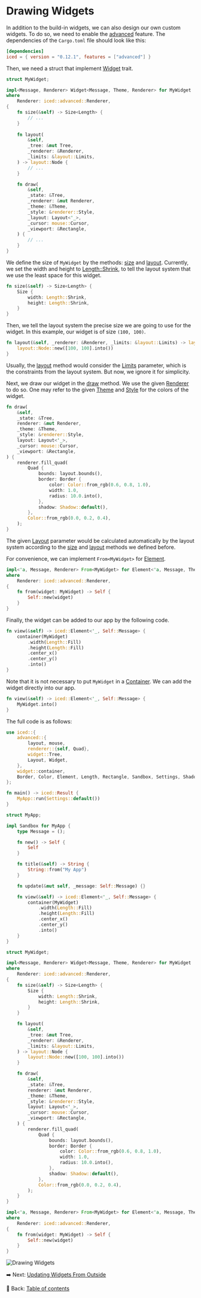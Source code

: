 # Drawing Widgets

In addition to the build-in widgets, we can also design our own custom widgets.
To do so, we need to enable the [advanced](https://docs.rs/crate/iced/0.12.1/features#advanced) feature.
The dependencies of the `Cargo.toml` file should look like this:

```toml
[dependencies]
iced = { version = "0.12.1", features = ["advanced"] }
```

Then, we need a struct that implement [Widget](https://docs.rs/iced/0.12.1/iced/advanced/widget/trait.Widget.html) trait.

```rust
struct MyWidget;

impl<Message, Renderer> Widget<Message, Theme, Renderer> for MyWidget
where
    Renderer: iced::advanced::Renderer,
{
	fn size(&self) -> Size<Length> {
		// ...
	}
	
    fn layout(
        &self,
        _tree: &mut Tree,
        _renderer: &Renderer,
        _limits: &layout::Limits,
    ) -> layout::Node {
		// ...
    }

    fn draw(
        &self,
        _state: &Tree,
        _renderer: &mut Renderer,
        _theme: &Theme,
        _style: &renderer::Style,
        _layout: Layout<'_>,
        _cursor: mouse::Cursor,
        _viewport: &Rectangle,
    ) {
        // ...
    }
}
```

We define the size of `MyWidget` by the methods: [size](https://docs.rs/iced/0.12.1/iced/advanced/trait.Widget.html#tymethod.size) and [layout](https://docs.rs/iced/0.12.1/iced/advanced/widget/trait.Widget.html#tymethod.layout).
Currently, we set the width and height to [Length::Shrink](https://docs.rs/iced/0.12.1/iced/enum.Length.html#variant.Shrink), to tell the layout system that we use the least space for this widget.

```rust
fn size(&self) -> Size<Length> {
	Size {
		width: Length::Shrink,
		height: Length::Shrink,
	}
}
```

Then, we tell the layout system the precise size we are going to use for the widget.
In this example, our widget is of size `(100, 100)`.

```rust
fn layout(&self, _renderer: &Renderer, _limits: &layout::Limits) -> layout::Node {
    layout::Node::new([100, 100].into())
}
```

Usually, the [layout](https://docs.rs/iced/0.12.1/iced/advanced/widget/trait.Widget.html#tymethod.layout) method would consider the [Limits](https://docs.rs/iced/0.12.1/iced/advanced/layout/struct.Limits.html) parameter, which is the constraints from the layout system.
But now, we ignore it for simplicity.

Next, we draw our widget in the [draw](https://docs.rs/iced/0.12.1/iced/advanced/widget/trait.Widget.html#tymethod.draw) method.
We use the given [Renderer](https://docs.rs/iced/0.12.1/iced/advanced/trait.Renderer.html) to do so.
One may refer to the given [Theme](https://docs.rs/iced/0.12.1/iced/enum.Theme.html) and [Style](https://docs.rs/iced/0.12.1/iced/advanced/renderer/struct.Style.html) for the colors of the widget.

```rust
fn draw(
    &self,
    _state: &Tree,
    renderer: &mut Renderer,
    _theme: &Theme,
    _style: &renderer::Style,
    layout: Layout<'_>,
    _cursor: mouse::Cursor,
    _viewport: &Rectangle,
) {
    renderer.fill_quad(
		Quad {
			bounds: layout.bounds(),
			border: Border {
				color: Color::from_rgb(0.6, 0.8, 1.0),
				width: 1.0,
				radius: 10.0.into(),
			},
			shadow: Shadow::default(),
		},
        Color::from_rgb(0.0, 0.2, 0.4),
    );
}
```

The given [Layout](https://docs.rs/iced/0.12.1/iced/advanced/struct.Layout.html) parameter would be calculated automatically by the layout system according to the [size](https://docs.rs/iced/0.12.1/iced/advanced/trait.Widget.html#tymethod.size) and [layout](https://docs.rs/iced/0.12.1/iced/advanced/widget/trait.Widget.html#tymethod.layout) methods we defined before.

For convenience, we can implement `From<MyWidget>` for [Element](https://docs.rs/iced/0.12.1/iced/type.Element.html).

```rust
impl<'a, Message, Renderer> From<MyWidget> for Element<'a, Message, Theme, Renderer>
where
    Renderer: iced::advanced::Renderer,
{
    fn from(widget: MyWidget) -> Self {
        Self::new(widget)
    }
}
```

Finally, the widget can be added to our app by the following code.

```rust
fn view(&self) -> iced::Element<'_, Self::Message> {
    container(MyWidget)
        .width(Length::Fill)
        .height(Length::Fill)
        .center_x()
        .center_y()
        .into()
}
```

Note that it is not necessary to put `MyWidget` in a [Container](https://docs.rs/iced/0.12.1/iced/widget/container/struct.Container.html).
We can add the widget directly into our app.

```rust
fn view(&self) -> iced::Element<'_, Self::Message> {
    MyWidget.into()
}
```

The full code is as follows:

```rust
use iced::{
    advanced::{
        layout, mouse,
        renderer::{self, Quad},
        widget::Tree,
        Layout, Widget,
    },
    widget::container,
    Border, Color, Element, Length, Rectangle, Sandbox, Settings, Shadow, Size, Theme,
};

fn main() -> iced::Result {
    MyApp::run(Settings::default())
}

struct MyApp;

impl Sandbox for MyApp {
    type Message = ();

    fn new() -> Self {
        Self
    }

    fn title(&self) -> String {
        String::from("My App")
    }

    fn update(&mut self, _message: Self::Message) {}

    fn view(&self) -> iced::Element<'_, Self::Message> {
        container(MyWidget)
            .width(Length::Fill)
            .height(Length::Fill)
            .center_x()
            .center_y()
            .into()
    }
}

struct MyWidget;

impl<Message, Renderer> Widget<Message, Theme, Renderer> for MyWidget
where
    Renderer: iced::advanced::Renderer,
{
    fn size(&self) -> Size<Length> {
        Size {
            width: Length::Shrink,
            height: Length::Shrink,
        }
    }

    fn layout(
        &self,
        _tree: &mut Tree,
        _renderer: &Renderer,
        _limits: &layout::Limits,
    ) -> layout::Node {
        layout::Node::new([100, 100].into())
    }

    fn draw(
        &self,
        _state: &Tree,
        renderer: &mut Renderer,
        _theme: &Theme,
        _style: &renderer::Style,
        layout: Layout<'_>,
        _cursor: mouse::Cursor,
        _viewport: &Rectangle,
    ) {
        renderer.fill_quad(
            Quad {
                bounds: layout.bounds(),
                border: Border {
                    color: Color::from_rgb(0.6, 0.8, 1.0),
                    width: 1.0,
                    radius: 10.0.into(),
                },
                shadow: Shadow::default(),
            },
            Color::from_rgb(0.0, 0.2, 0.4),
        );
    }
}

impl<'a, Message, Renderer> From<MyWidget> for Element<'a, Message, Theme, Renderer>
where
    Renderer: iced::advanced::Renderer,
{
    fn from(widget: MyWidget) -> Self {
        Self::new(widget)
    }
}
```

![Drawing Widgets](./pic/drawing_widgets.png)

:arrow_right:  Next: [Updating Widgets From Outside](./updating_widgets_from_outside.md)

:blue_book: Back: [Table of contents](./../README.md)
